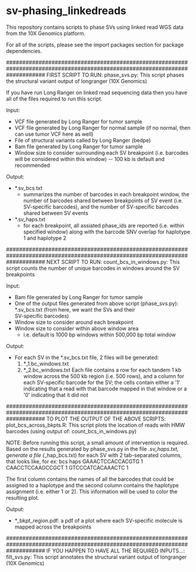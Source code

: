 # sv-phasing_linkedreads
This repository contains scripts to phase SVs using linked read WGS data from the 10X Genomics platform.

For all of the scripts, please see the import packages section for package dependencies. 

############################################################################################################################
FIRST SCRIPT TO RUN:
phase_svs.py: This script phases the structural variant output of longranger (10X Genomics)

If you have run Long Ranger on linked read sequencing data then you have all of the files required to run this script. 

Input:
- VCF file generated by Long Ranger for tumor sample
- VCF file generated by Long Ranger for normal sample (if no normal, then can use tumor VCF here as well)
- File of structural variants called by Long Ranger (bedpe)
- Bam file generated by Long Ranger for tumor sample
- Window size to consider surrounding each SV breakpoint (i.e. barcodes will be considered within this window) -- 100 kb is default and recommended

Output: 
- *.sv_bcs.txt
  - summarizes the number of barcodes in each breakpoint window, the number of barcodes shared between breakpoints of SV event 
  (i.e. SV-specific barcodes), and the number of SV-specific barcodes shared between SV events 
- *.sv_haps.txt
  - for each breakpoint, all assiated phase_ids are reported (i.e. within specified window) along with the barcode SNV overlap 
  for haplotype 1 and haplotype 2
  
############################################################################################################################
NEXT SCRIPT TO RUN:
count_bcs_in_windows.py: This script counts the number of unique barcodes in windows around the SV breakpoints

Input:
- Bam file generated by Long Ranger for tumor sample
- One of the output files generated from above script (phase_svs.py): *.sv_bcs.txt (from here, we want the SVs and their   
  SV-specific barcodes)
- Window size to consider around each breakpoint
- Window size to consider within above window area
  - i.e. default is 1000 bp windows within 500,000 bp total window

Output:
- For each SV in the *.sv_bcs.txt file, 2 files will be generated:
  1) *_1.bc_windows.txt
  2) *_2.bc_windows.txt
  Each file contains a row for each tandem 1 kb window across the 500 kb region (i.e. 500 rows), and a column for each 
  SV-specific barcode for the SV; the cells contain either a '1' indicating that a read with that barcode mapped in that 
  window or a '0' indicating that it did not

############################################################################################################################
TO PLOT THE OUTPUT OF THE ABOVE SCRIPTS:
plot_bcs_across_bkpts.R: This script plots the location of reads with HMW barcodes (using output of: count_bcs_in_windows.py)

NOTE: Before running this script, a small amount of intervention is required. Based on the results generated by phase_svs.py in the file *.sv_haps.txt, generate a file (*_hap_bcs.txt) for each SV with 2 tab-separated columns, that looks like, for ex:
bcs                     haps
GAAACTCCACCACGTG        1
CAACCTCCAAGCCGCT        1
GTCCCATCACAAACTC        1

The first column contains the names of all the barcodes that could be assigned to a haplotype and the second column contains the haplotype assignment (i.e. either 1 or 2). This information will be used to color the resulting plot.

Output:
- *_bkpt_region.pdf: a pdf of a plot where each SV-specific molecule is mapped across the breakpoints 

############################################################################################################################
IF YOU HAPPEN TO HAVE ALL THE REQUIRED INPUTS...:
filt_svs.py: This script annotates the structural variant output of longranger (10X Genomics)


  



